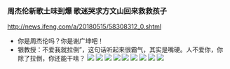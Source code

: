 ### 周杰伦新歌土味到爆 歌迷哭求方文山回来救救孩子
http://news.ifeng.com/a/20180515/58308312_0.shtml
- 你是周杰伦吗？你是谢广坤吧！
- 银教授：不爱我就拉倒”，这句话听起来很霸气，其实是嘴硬。人不爱你，你除了拉倒，你还能干啥？
![](http://p0.ifengimg.com/a/2018_20/45d401306e00dcd_size75_w572_h556.jpg)
![](http://p1.ifengimg.com/a/2018_20/af60e1bb3bfe012_size37_w580_h327.jpg)
![](http://p1.ifengimg.com/a/2018_20/0e3a2517e456380_size82_w440_h588.jpg)
![](http://p1.ifengimg.com/a/2018_20/190cf21460d454c_size86_w503_h648.jpg)
![](http://p1.ifengimg.com/a/2018_20/e5991e8f80875d9_size127_w675_h510.jpg)
![](http://p2.ifengimg.com/a/2018_20/1cc4b65f8b56924_size28_w357_h288.jpg)
![](http://p2.ifengimg.com/a/2018_20/0eb2aad42f11422_size66_w580_h327.jpg)
![](http://p2.ifengimg.com/a/2018_20/e88e85bb72f5909_size142_w690_h690.jpg)
![](http://p2.ifengimg.com/a/2018_20/be95337dd340d56_size147_w690_h866.jpg)